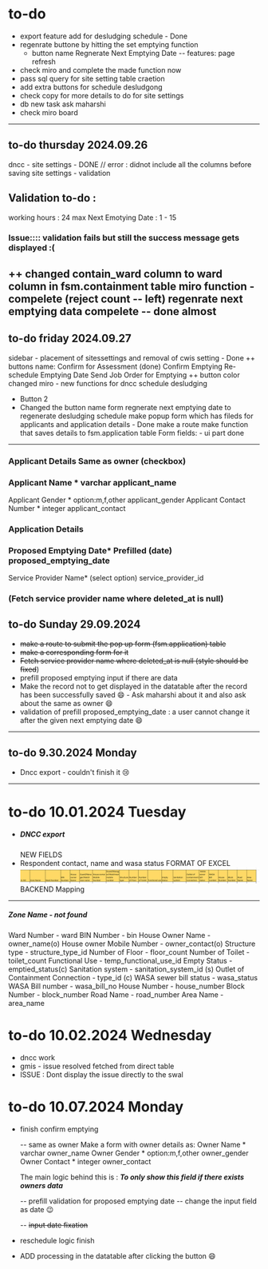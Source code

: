 # to-do

- export feature add for desludging schedule - Done
- regenrate buttone by hitting the set emptying function
  - button name Regnerate Next Emptying Date
    -- features: page refresh
- check miro and complete the made function now
- pass sql query for site setting table craetion
- add extra buttons for schedule desludgong
- check copy for more details to do for site settings
- db new task ask maharshi
- check miro board

---

## to-do thursday 2024.09.26

dncc - site settings - DONE
// error : didnot include all the columns before saving
site settings - validation

## Validation to-do :

working hours : 24 max
Next Emotying Date : 1 - 15

### Issue:::: validation fails but still the success message gets displayed :(

++ changed contain_ward column to ward column in fsm.containment table
miro function - compelete (reject count -- left)
regenrate next emptying data compelete -- done almost
-----------------------------------------------------

## to-do friday 2024.09.27

sidebar - placement of sitessettings and removal of cwis setting - Done
++ buttons name:
Confirm for Assessment (done)
Confirm Emptying
Re-schedule Emptying Date
Send Job Order for Emptying
++ button color changed
miro - new functions for dncc schedule desludging

- Button 2
- Changed the button name form regnerate next emptying date to regenerate desludging schedule
  make popup form which has fileds for applicants and application details - Done
  make a route
  make function that saves details to fsm.application table
  Form fields: - ui part done

---

### Applicant Details                               Same as owner (checkbox)

### Applicant Name *                     varchar                     applicant_name
Applicant Gender *                  option:m,f,other      applicant_gender
Applicant Contact Number *   integer                     applicant_contact


### Application Details

### Proposed Emptying Date*    Prefilled (date)          proposed_emptying_date
Service Provider Name*       (select option)           service_provider_id

### (Fetch service provider name where deleted_at is null)

## to-do  Sunday 29.09.2024

- ~~make a route to submit the pop up form  (fsm.application) table~~
- ~~make a corresponding form for it~~
- ~~Fetch service provider name where deleted_at is null
  (style should be fixed~~)
- prefill proposed emptying input if there are data
- Make the record not to get displayed in the datatable after the record has been successfully saved 😄 - Ask maharshi about it
  and also ask about the same as owner 😄
- validation of prefill proposed_emptying_date : a user cannot change it after the given next emptying date 😄

---

## to-do 9.30.2024 Monday

- Dncc export - couldn't finish it 😢

---

# to-do 10.01.2024 Tuesday

- ##### DNCC export
  NEW FIELDS
- Respondent contact, name and wasa status
  FORMAT OF EXCEL
  ![alt text](image.png)
  BACKEND Mapping

---

##### Zone Name - not found
Ward Number - ward
BIN Number - bin
House Owner Name - owner_name(o)
House owner Mobile Number - owner_contact(o)
Structure type - structure_type_id
Number of Floor - floor_count
Number of Toilet - toilet_count
Functional Use - temp_functional_use_id
Empty Status - emptied_status(c)
Sanitation system - sanitation_system_id (s)
Outlet of Containment Connection - type_id (c)
WASA sewer bill status - wasa_status
WASA Bill number - wasa_bill_no
House Number - house_number
Block Number - block_number
Road Name - road_number
Area Name - area_name

# to-do 10.02.2024 Wednesday

- dncc work
- gmis - issue resolved fetched from direct table
- ISSUE : Dont display the issue directly to the swal

# to-do 10.07.2024 Monday

- finish confirm emptying

  -- same as owner
  Make a form with owner details as:
  Owner Name *             varchar                     owner_name
  Owner Gender *           option:m,f,other      owner_gender
  Owner Contact *           integer                    owner_contact

  The main logic behind this is :
  ***To only show this field if there exists owners data***

  -- prefill validation for proposed emptying date
  -- change the input field as date 😉

  -- ~~input date fixation~~
- reschedule logic finish
- ADD processing in the datatable after clicking the button 😄

